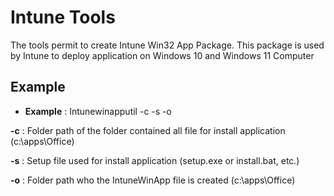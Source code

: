 # Intune Tools
The tools permit to create Intune Win32 App Package. This package is used by Intune to deploy application on Windows 10 and Windows 11 Computer

## Example

* **Example** : Intunewinapputil -c <Path> -s <SetupFile> -o <Path>

**-c** : Folder path of the folder contained all file for install application (c:\apps\Office\) 

**-s** : Setup file used for install application (setup.exe or install.bat, etc.)

**-o** : Folder path who the IntuneWinApp file is created (c:\apps\Office)